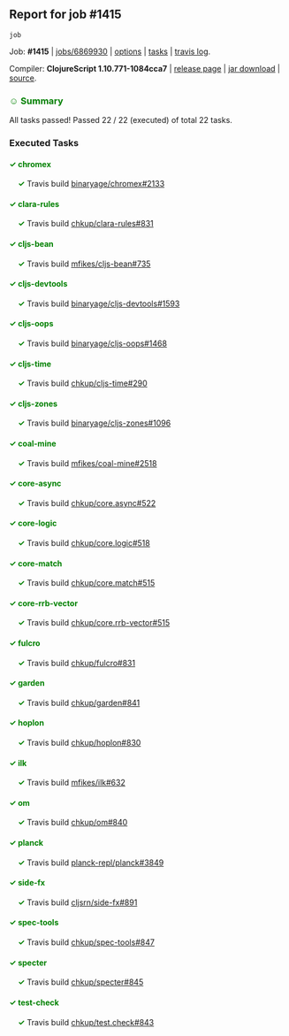 ## Report for job #1415
```
job
```


Job: **#1415** | [jobs/6869930](https://github.com/cljs-oss/canary/commit/686993045775e98c99b50ac36bb5eacdb9d85d7b) | [options](options.edn) | [tasks](tasks.edn) | [travis log](https://travis-ci.org/cljs-oss/canary/builds/690318688).

Compiler: **ClojureScript 1.10.771-1084cca7** | [release page](https://github.com/cljs-oss/canary/releases/tag/r1.10.771-1084cca7) | [jar download](https://github.com/cljs-oss/canary/releases/download/r1.10.771-1084cca7/clojurescript-1.10.771-1084cca7.jar) | [source](https://github.com/clojure/clojurescript/commit/1084cca73ac5082ae76f1939356f664f35284c4d).

### <b style='color:green'>☺ Summary</b>

All tasks passed! Passed 22 / 22 (executed) of total 22 tasks.

### Executed Tasks

#### <b style='color:green'>&#x2713; chromex</b>
&nbsp;&nbsp;&nbsp;&nbsp;<b style='color:green'>&#x2713;</b> Travis build [binaryage/chromex#2133](https://travis-ci.org/binaryage/chromex/builds/690319594)<br>

#### <b style='color:green'>&#x2713; clara-rules</b>
&nbsp;&nbsp;&nbsp;&nbsp;<b style='color:green'>&#x2713;</b> Travis build [chkup/clara-rules#831](https://travis-ci.org/chkup/clara-rules/builds/690319619)<br>

#### <b style='color:green'>&#x2713; cljs-bean</b>
&nbsp;&nbsp;&nbsp;&nbsp;<b style='color:green'>&#x2713;</b> Travis build [mfikes/cljs-bean#735](https://travis-ci.org/mfikes/cljs-bean/builds/690319621)<br>

#### <b style='color:green'>&#x2713; cljs-devtools</b>
&nbsp;&nbsp;&nbsp;&nbsp;<b style='color:green'>&#x2713;</b> Travis build [binaryage/cljs-devtools#1593](https://travis-ci.org/binaryage/cljs-devtools/builds/690319632)<br>

#### <b style='color:green'>&#x2713; cljs-oops</b>
&nbsp;&nbsp;&nbsp;&nbsp;<b style='color:green'>&#x2713;</b> Travis build [binaryage/cljs-oops#1468](https://travis-ci.org/binaryage/cljs-oops/builds/690319635)<br>

#### <b style='color:green'>&#x2713; cljs-time</b>
&nbsp;&nbsp;&nbsp;&nbsp;<b style='color:green'>&#x2713;</b> Travis build [chkup/cljs-time#290](https://travis-ci.org/chkup/cljs-time/builds/690319641)<br>

#### <b style='color:green'>&#x2713; cljs-zones</b>
&nbsp;&nbsp;&nbsp;&nbsp;<b style='color:green'>&#x2713;</b> Travis build [binaryage/cljs-zones#1096](https://travis-ci.org/binaryage/cljs-zones/builds/690319644)<br>

#### <b style='color:green'>&#x2713; coal-mine</b>
&nbsp;&nbsp;&nbsp;&nbsp;<b style='color:green'>&#x2713;</b> Travis build [mfikes/coal-mine#2518](https://travis-ci.org/mfikes/coal-mine/builds/690319655)<br>

#### <b style='color:green'>&#x2713; core-async</b>
&nbsp;&nbsp;&nbsp;&nbsp;<b style='color:green'>&#x2713;</b> Travis build [chkup/core.async#522](https://travis-ci.org/chkup/core.async/builds/690319663)<br>

#### <b style='color:green'>&#x2713; core-logic</b>
&nbsp;&nbsp;&nbsp;&nbsp;<b style='color:green'>&#x2713;</b> Travis build [chkup/core.logic#518](https://travis-ci.org/chkup/core.logic/builds/690319667)<br>

#### <b style='color:green'>&#x2713; core-match</b>
&nbsp;&nbsp;&nbsp;&nbsp;<b style='color:green'>&#x2713;</b> Travis build [chkup/core.match#515](https://travis-ci.org/chkup/core.match/builds/690319669)<br>

#### <b style='color:green'>&#x2713; core-rrb-vector</b>
&nbsp;&nbsp;&nbsp;&nbsp;<b style='color:green'>&#x2713;</b> Travis build [chkup/core.rrb-vector#515](https://travis-ci.org/chkup/core.rrb-vector/builds/690319673)<br>

#### <b style='color:green'>&#x2713; fulcro</b>
&nbsp;&nbsp;&nbsp;&nbsp;<b style='color:green'>&#x2713;</b> Travis build [chkup/fulcro#831](https://travis-ci.org/chkup/fulcro/builds/690319675)<br>

#### <b style='color:green'>&#x2713; garden</b>
&nbsp;&nbsp;&nbsp;&nbsp;<b style='color:green'>&#x2713;</b> Travis build [chkup/garden#841](https://travis-ci.org/chkup/garden/builds/690319758)<br>

#### <b style='color:green'>&#x2713; hoplon</b>
&nbsp;&nbsp;&nbsp;&nbsp;<b style='color:green'>&#x2713;</b> Travis build [chkup/hoplon#830](https://travis-ci.org/chkup/hoplon/builds/690319689)<br>

#### <b style='color:green'>&#x2713; ilk</b>
&nbsp;&nbsp;&nbsp;&nbsp;<b style='color:green'>&#x2713;</b> Travis build [mfikes/ilk#632](https://travis-ci.org/mfikes/ilk/builds/690319768)<br>

#### <b style='color:green'>&#x2713; om</b>
&nbsp;&nbsp;&nbsp;&nbsp;<b style='color:green'>&#x2713;</b> Travis build [chkup/om#840](https://travis-ci.org/chkup/om/builds/690319695)<br>

#### <b style='color:green'>&#x2713; planck</b>
&nbsp;&nbsp;&nbsp;&nbsp;<b style='color:green'>&#x2713;</b> Travis build [planck-repl/planck#3849](https://travis-ci.org/planck-repl/planck/builds/690319713)<br>

#### <b style='color:green'>&#x2713; side-fx</b>
&nbsp;&nbsp;&nbsp;&nbsp;<b style='color:green'>&#x2713;</b> Travis build [cljsrn/side-fx#891](https://travis-ci.org/cljsrn/side-fx/builds/690319718)<br>

#### <b style='color:green'>&#x2713; spec-tools</b>
&nbsp;&nbsp;&nbsp;&nbsp;<b style='color:green'>&#x2713;</b> Travis build [chkup/spec-tools#847](https://travis-ci.org/chkup/spec-tools/builds/690319745)<br>

#### <b style='color:green'>&#x2713; specter</b>
&nbsp;&nbsp;&nbsp;&nbsp;<b style='color:green'>&#x2713;</b> Travis build [chkup/specter#845](https://travis-ci.org/chkup/specter/builds/690319729)<br>

#### <b style='color:green'>&#x2713; test-check</b>
&nbsp;&nbsp;&nbsp;&nbsp;<b style='color:green'>&#x2713;</b> Travis build [chkup/test.check#843](https://travis-ci.org/chkup/test.check/builds/690319707)<br>